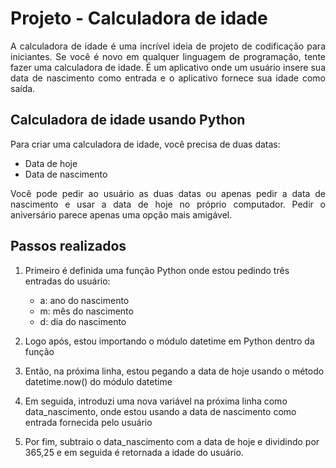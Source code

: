 # Projeto - Calculadora de idade

<div style="text-align: justify">A calculadora de idade é uma incrível ideia de projeto de codificação para iniciantes. Se você é novo em qualquer linguagem de programação, tente fazer uma calculadora de idade. É um aplicativo onde um usuário insere sua data de nascimento como entrada e o aplicativo fornece sua idade como saída.</div>

## Calculadora de idade usando Python

Para criar uma calculadora de idade, você precisa de duas datas:

- Data de hoje
- Data de nascimento

<div style="text-align: justify">
Você pode pedir ao usuário as duas datas ou apenas pedir a data de nascimento e usar a data de hoje no próprio computador. Pedir o aniversário parece apenas uma opção mais amigável.
</div>

## Passos realizados 

1. Primeiro é definida uma função Python onde estou pedindo três entradas do usuário:
   - a: ano do nascimento
   - m: mês do nascimento 
   - d: dia do nascimento  

2. Logo após, estou importando o módulo datetime em Python dentro da função
3. Então, na próxima linha, estou pegando a data de hoje usando o método datetime.now() do módulo datetime
4. Em seguida, introduzi uma nova variável na próxima linha como data_nascimento, onde estou usando a data de nascimento como entrada fornecida pelo usuário
5. Por fim, subtraio o data_nascimento com a data de hoje e dividindo por 365,25 e em seguida é retornada a idade do usuário.